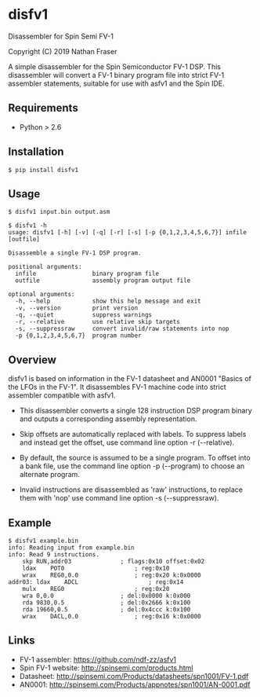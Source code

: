 # disfv1

Disassembler for Spin Semi FV-1

Copyright (C) 2019 Nathan Fraser

A simple disassembler for the Spin Semiconductor FV-1 DSP. This
disassembler will convert a FV-1 binary program file into strict
FV-1 assembler statements, suitable for use with asfv1 and the
Spin IDE.


## Requirements

- Python \> 2.6


## Installation

	$ pip install disfv1

## Usage

	$ disfv1 input.bin output.asm
	
	$ disfv1 -h
	usage: disfv1 [-h] [-v] [-q] [-r] [-s] [-p {0,1,2,3,4,5,6,7}] infile [outfile]
	
	Disassemble a single FV-1 DSP program.
	
	positional arguments:
	  infile                binary program file
	  outfile               assembly program output file
	
	optional arguments:
	  -h, --help            show this help message and exit
	  -v, --version         print version
	  -q, --quiet           suppress warnings
	  -r, --relative        use relative skip targets
	  -s, --suppressraw     convert invalid/raw statements into nop
	  -p {0,1,2,3,4,5,6,7}  program number


## Overview

disfv1 is based on information in the FV-1 datasheet and AN0001 "Basics
of the LFOs in the FV-1". It disassembles FV-1 machine code into strict
assembler compatible with asfv1.

- This disassembler converts a single 128 instruction DSP program binary
  and outputs a corresponding assembly representation.

- Skip offsets are automatically replaced with labels. To suppress labels
  and instead get the offset, use command line option -r (--relative).

- By default, the source is assumed to be a single program. To offset
  into a bank file, use the command line option -p (--program) to
  choose an alternate program.

- Invalid instructions are disassembled as 'raw' instructions, to
  replace them with 'nop' use command line option -s (--suppressraw).

## Example

	$ disfv1 example.bin
	info: Reading input from example.bin
	info: Read 9 instructions.
		skp	RUN,addr03             	; flags:0x10 offset:0x02
		ldax	POT0                   	; reg:0x10
		wrax	REG0,0.0               	; reg:0x20 k:0x0000
	addr03:	ldax	ADCL                   	; reg:0x14
		mulx	REG0                   	; reg:0x20
		wra	0,0.0                  	; del:0x0000 k:0x000
		rda	9830,0.5               	; del:0x2666 k:0x100
		rda	19660,0.5              	; del:0x4ccc k:0x100
		wrax	DACL,0.0               	; reg:0x16 k:0x0000

## Links

- FV-1 assembler: <https://github.com/ndf-zz/asfv1>
- Spin FV-1 website: <http://spinsemi.com/products.html>
- Datasheet: <http://spinsemi.com/Products/datasheets/spn1001/FV-1.pdf>
- AN0001: <http://spinsemi.com/Products/appnotes/spn1001/AN-0001.pdf>

